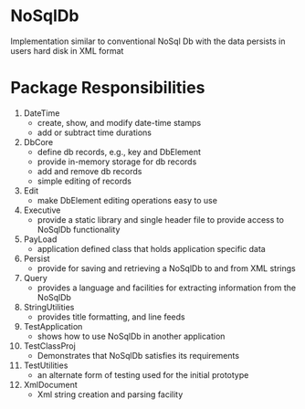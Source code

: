 # NoSqlDb
Implementation similar to conventional NoSql Db with the data persists in users hard disk in XML format

Package Responsibilities
========================
1. DateTime
   - create, show, and modify date-time stamps
   - add or subtract time durations
2. DbCore
   - define db records, e.g., key and DbElement
   - provide in-memory storage for db records
   - add and remove db records
   - simple editing of records
3. Edit
   - make DbElement editing operations easy to use
4. Executive
   - provide a static library and single header file to provide access to NoSqlDb functionality
5. PayLoad
   - application defined class that holds application specific data
6. Persist
   - provide for saving and retrieving a NoSqlDb to and from XML strings
7. Query
   - provides a language and facilities for extracting information from the NoSqlDb
8. StringUtilities
   - provides title formatting, and line feeds
9. TestApplication
   - shows how to use NoSqlDb in another application
10. TestClassProj
    - Demonstrates that NoSqlDb satisfies its requirements
11. TestUtilities
    - an alternate form of testing used for the initial prototype
12. XmlDocument
    - Xml string creation and parsing facility
